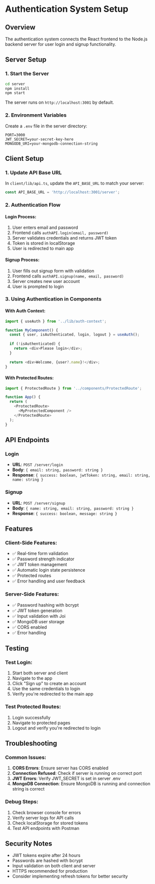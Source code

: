 # Authentication System Setup

## Overview
The authentication system connects the React frontend to the Node.js backend server for user login and signup functionality.

## Server Setup

### 1. Start the Server
```bash
cd server
npm install
npm start
```

The server runs on `http://localhost:3001` by default.

### 2. Environment Variables
Create a `.env` file in the server directory:
```env
PORT=3000
JWT_SECRET=your-secret-key-here
MONGODB_URI=your-mongodb-connection-string
```

## Client Setup

### 1. Update API Base URL
In `client/lib/api.ts`, update the `API_BASE_URL` to match your server:
```typescript
const API_BASE_URL = 'http://localhost:3001/server';
```

### 2. Authentication Flow

#### Login Process:
1. User enters email and password
2. Frontend calls `authAPI.login(email, password)`
3. Server validates credentials and returns JWT token
4. Token is stored in localStorage
5. User is redirected to main app

#### Signup Process:
1. User fills out signup form with validation
2. Frontend calls `authAPI.signup(name, email, password)`
3. Server creates new user account
4. User is prompted to login

### 3. Using Authentication in Components

#### With Auth Context:
```typescript
import { useAuth } from '../lib/auth-context';

function MyComponent() {
  const { user, isAuthenticated, login, logout } = useAuth();
  
  if (!isAuthenticated) {
    return <div>Please login</div>;
  }
  
  return <div>Welcome, {user?.name}!</div>;
}
```

#### With Protected Routes:
```typescript
import { ProtectedRoute } from '../components/ProtectedRoute';

function App() {
  return (
    <ProtectedRoute>
      <MyProtectedComponent />
    </ProtectedRoute>
  );
}
```

## API Endpoints

### Login
- **URL**: `POST /server/login`
- **Body**: `{ email: string, password: string }`
- **Response**: `{ success: boolean, jwtToken: string, email: string, name: string }`

### Signup
- **URL**: `POST /server/signup`
- **Body**: `{ name: string, email: string, password: string }`
- **Response**: `{ success: boolean, message: string }`

## Features

### Client-Side Features:
- ✅ Real-time form validation
- ✅ Password strength indicator
- ✅ JWT token management
- ✅ Automatic login state persistence
- ✅ Protected routes
- ✅ Error handling and user feedback

### Server-Side Features:
- ✅ Password hashing with bcrypt
- ✅ JWT token generation
- ✅ Input validation with Joi
- ✅ MongoDB user storage
- ✅ CORS enabled
- ✅ Error handling

## Testing

### Test Login:
1. Start both server and client
2. Navigate to the app
3. Click "Sign up" to create an account
4. Use the same credentials to login
5. Verify you're redirected to the main app

### Test Protected Routes:
1. Login successfully
2. Navigate to protected pages
3. Logout and verify you're redirected to login

## Troubleshooting

### Common Issues:

1. **CORS Errors**: Ensure server has CORS enabled
2. **Connection Refused**: Check if server is running on correct port
3. **JWT Errors**: Verify JWT_SECRET is set in server .env
4. **MongoDB Connection**: Ensure MongoDB is running and connection string is correct

### Debug Steps:
1. Check browser console for errors
2. Verify server logs for API calls
3. Check localStorage for stored tokens
4. Test API endpoints with Postman

## Security Notes

- JWT tokens expire after 24 hours
- Passwords are hashed with bcrypt
- Input validation on both client and server
- HTTPS recommended for production
- Consider implementing refresh tokens for better security 